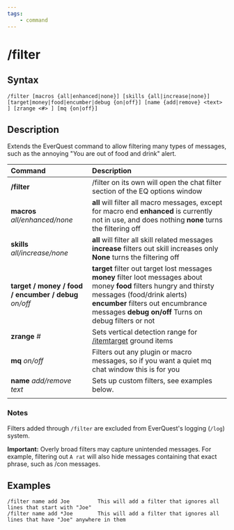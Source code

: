 ```yaml
---
tags:
    - command
---
```

# /filter

## Syntax

```eqcommand
/filter [macros {all|enhanced|none}] [skills {all|increase|none}] [target|money|food|encumber|debug {on|off}] [name {add|remove} <text> ] [zrange <#> ] [mq {on|off}]
```

## Description

Extends the EverQuest command to allow filtering many types of messages, such as the annoying "You are out of food and drink" alert. 

| **Command** | Description |
| :--- | :--- |
| **/filter** | /filter on its own will open the chat filter section of the EQ options window |
| **macros** _all/enhanced/none_ | **all** will filter all macro messages, except for macro end  **enhanced** is currently not in use, and does nothing  **none** turns the filtering off |
| **skills** _all/increase/none_ | **all** will filter all skill related messages  **increase** filters out skill increases only  **None** turns the filtering off |
| **target / money / food / encumber / debug** _on/off_ | **target** filter out target lost messages  **money** filter loot messages about money  **food** filters hungry and thirsty messages (food/drink alerts)  **encumber** filters out encumbrance messages  **debug on/off** Turns on debug filters or not |
| **zrange** _#_ | Sets vertical detection range for [/itemtarget](itemtarget.md) ground items
| **mq** _on/off_ | Filters out any plugin or macro messages, so if you want a quiet mq chat window this is for you |
| **name** _add/remove_ _text_ | Sets up custom filters, see examples below. |
|  |  |

### Notes

Filters added through `/filter` are excluded from EverQuest's logging (`/log`) system.

**Important:** Overly broad filters may capture unintended messages. For example, filtering out `A rat` will also hide messages containing that exact phrase, such as /con messages.

## Examples

```text
/filter name add Joe         This will add a filter that ignores all lines that start with "Joe"
/filter name add *Joe        This will add a filter that ignores all lines that have "Joe" anywhere in them
```